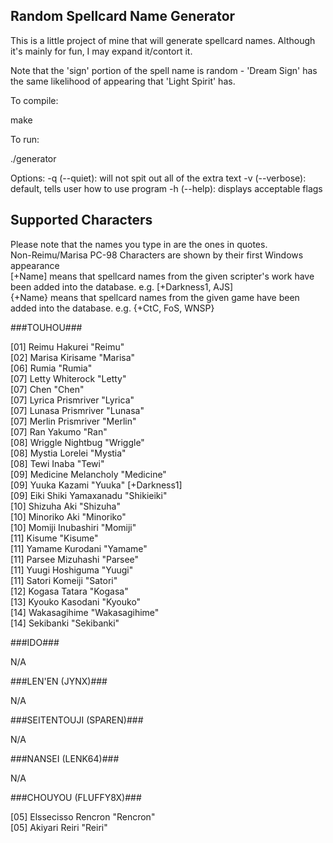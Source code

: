 ## Random Spellcard Name Generator ##
This is a little project of mine that will generate spellcard names. Although it's mainly for fun, I may expand it/contort it.

Note that the 'sign' portion of the spell name is random - 'Dream Sign' has the same likelihood of appearing that 'Light Spirit' has.

To compile:

make

To run:

./generator

Options:
-q (--quiet): will not spit out all of the extra text
-v (--verbose): default, tells user how to use program
-h (--help): displays acceptable flags

## Supported Characters ##

Please note that the names you type in are the ones in quotes.<br>
Non-Reimu/Marisa PC-98 Characters are shown by their first Windows appearance<br>
[+Name] means that spellcard names from the given scripter's work have been added into the database. e.g. [+Darkness1, AJS]<br>
{+Name} means that spellcard names from the given game have been added into the database. e.g. {+CtC, FoS, WNSP}

###TOUHOU###

[01] Reimu Hakurei "Reimu"				<br>
[02] Marisa Kirisame "Marisa"				<br>
[06] Rumia "Rumia"					<br>
[07] Letty Whiterock "Letty"				<br>
[07] Chen "Chen"					<br>
[07] Lyrica Prismriver "Lyrica"				<br>
[07] Lunasa Prismriver "Lunasa"				<br>
[07] Merlin Prismriver "Merlin"				<br>
[07] Ran Yakumo "Ran"					<br>
[08] Wriggle Nightbug "Wriggle"				<br>
[08] Mystia Lorelei "Mystia"				<br>
[08] Tewi Inaba "Tewi"					<br>
[09] Medicine Melancholy "Medicine"			<br>
[09] Yuuka Kazami "Yuuka" [+Darkness1]			<br>
[09] Eiki Shiki Yamaxanadu "Shikieiki" 			<br>
[10] Shizuha Aki "Shizuha"				<br>
[10] Minoriko Aki "Minoriko"				<br>
[10] Momiji Inubashiri "Momiji"				<br>
[11] Kisume "Kisume"					<br>
[11] Yamame Kurodani "Yamame"				<br>
[11] Parsee Mizuhashi "Parsee"				<br>
[11] Yuugi Hoshiguma "Yuugi"				<br>
[11] Satori Komeiji "Satori"				<br>
[12] Kogasa Tatara "Kogasa"				<br>
[13] Kyouko Kasodani "Kyouko"				<br>
[14] Wakasagihime "Wakasagihime"			<br>
[14] Sekibanki "Sekibanki"				<br>

###IDO###

N/A

###LEN'EN (JYNX)###

N/A

###SEITENTOUJI (SPAREN)###

N/A

###NANSEI (LENK64)###

N/A

###CHOUYOU (FLUFFY8X)###

[05] Elssecisso Rencron "Rencron"			<br>
[05] Akiyari Reiri "Reiri"				<br>
